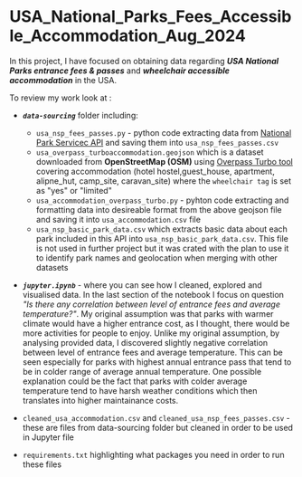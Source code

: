 # USA_National_Parks_Fees_Accessible_Accommodation_Aug_2024

In this project, I have focused on obtaining data regarding ***USA National Parks entrance fees & passes*** and ***wheelchair accessible accommodation*** in the USA. 

To review my work look at :
- ***`data-sourcing`*** folder including:
  -  `usa_nsp_fees_passes.py` - python code extracting data from [National Park Servicec API](https://www.nps.gov/subjects/developer/api-documentation.htm) and saving them into `usa_nsp_fees_passes.csv`
  -  `usa_overpass_turboaccommodation.geojson` which is a dataset downloaded from __OpenStreetMap (OSM)__ using [Overpass Turbo tool](https://overpass-turbo.eu/) covering accommodation (hotel hostel,guest_house, apartment, alipne_hut, camp_site, caravan_site) where the `wheelchair tag` is set as "yes" or "limited"
  -  `usa_accommodation_overpass_turbo.py` - pyhton code extracting and formatting data into desireable format from the above geojson file and saving it into `usa_accommodation.csv` file
  -  `usa_nsp_basic_park_data.csv` which extracts basic data about each park included in this API into `usa_nsp_basic_park_data.csv`. This file is not used in further project but it was crated with the plan to use it to identify park names and geolocation when merging with other datasets

- ***`jupyter.ipynb`*** - where you can see how I cleaned, explored and visualised data. In the last section of the notebook I focus on question *"Is there any correlation between level of entrance fees and average temperature?"*. My original assumption was that parks with warmer climate would have a higher entrance cost, as I thought, there would be more activities for people to enjoy. Unlike my original assumption, by analysing provided data, I discovered slightly negative correlation between level of entrance fees and average temperature. This can be seen especially for parks with highest annual entrance pass that tend to be in colder range of average annual temperature. One possible explanation could be the fact that parks with colder average temperature tend to have harsh weather conditions which then translates into higher maintainance costs.

- `cleaned_usa_accommodation.csv` and `cleaned_usa_nsp_fees_passes.csv`  - these are files from data-sourcing folder but cleaned in order to be used in Jupyter file
- `requirements.txt` highlighting what packages you need in order to run these files
  


